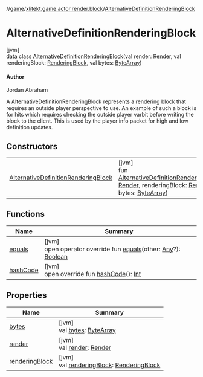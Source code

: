 //[game](../../../index.md)/[xlitekt.game.actor.render.block](../index.md)/[AlternativeDefinitionRenderingBlock](index.md)

# AlternativeDefinitionRenderingBlock

[jvm]\
data class [AlternativeDefinitionRenderingBlock](index.md)(val render: [Render](../../xlitekt.game.actor.render/-render/index.md), val renderingBlock: [RenderingBlock](../-rendering-block/index.md), val bytes: [ByteArray](https://kotlinlang.org/api/latest/jvm/stdlib/kotlin/-byte-array/index.html))

#### Author

Jordan Abraham

A AlternativeDefinitionRenderingBlock represents a rendering block that requires an outside player perspective to use. An example of such a block is for hits which requires checking the outside player varbit before writing the block to the client. This is used by the player info packet for high and low definition updates.

## Constructors

| | |
|---|---|
| [AlternativeDefinitionRenderingBlock](-alternative-definition-rendering-block.md) | [jvm]<br>fun [AlternativeDefinitionRenderingBlock](-alternative-definition-rendering-block.md)(render: [Render](../../xlitekt.game.actor.render/-render/index.md), renderingBlock: [RenderingBlock](../-rendering-block/index.md), bytes: [ByteArray](https://kotlinlang.org/api/latest/jvm/stdlib/kotlin/-byte-array/index.html)) |

## Functions

| Name | Summary |
|---|---|
| [equals](equals.md) | [jvm]<br>open operator override fun [equals](equals.md)(other: [Any](https://kotlinlang.org/api/latest/jvm/stdlib/kotlin/-any/index.html)?): [Boolean](https://kotlinlang.org/api/latest/jvm/stdlib/kotlin/-boolean/index.html) |
| [hashCode](hash-code.md) | [jvm]<br>open override fun [hashCode](hash-code.md)(): [Int](https://kotlinlang.org/api/latest/jvm/stdlib/kotlin/-int/index.html) |

## Properties

| Name | Summary |
|---|---|
| [bytes](bytes.md) | [jvm]<br>val [bytes](bytes.md): [ByteArray](https://kotlinlang.org/api/latest/jvm/stdlib/kotlin/-byte-array/index.html) |
| [render](render.md) | [jvm]<br>val [render](render.md): [Render](../../xlitekt.game.actor.render/-render/index.md) |
| [renderingBlock](rendering-block.md) | [jvm]<br>val [renderingBlock](rendering-block.md): [RenderingBlock](../-rendering-block/index.md) |
